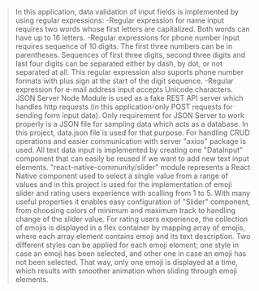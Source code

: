 > In this application, data validation of input fields is implemented by using regular expressions:
> -Regular expression for name input requires two words whose first letters are capitalized. Both words can have up to 16 letters.
> -Regular expressions for phone number input requires sequence of 10 digits. The first three numbers can be in parentheses. Sequences of first three digits, second three digits and last four digits can be separated either by dash, by dot, or not separated at all. This regular expression also suports phone number formats with plus sign at the start of the digit sequence.
> -Regular expression for e-mail address input accepts Unicode characters.
> JSON Server Node Module is used as a fake REST API server which handles http requests (in this application-only POST requests for sending form input data). Only requirement for JSON Server to work properly is a JSON file for sampling data which acts as a database. In this project, data.json file is used for that purpose.
> For handling CRUD operations and easier communication with server "axios" package is used.
> All text data input is implemented by creating one "DataInput" component that can easily be reused if we want to add new text input elements.
> "react-native-community/slider" module represents a React Native component used to select a single value from a range of values and in this project is used for the implementation of emoji slider and rating users experience with scalling from 1 to 5. With many useful properties it enables easy configuration of "Slider" component, from choosing colors of minimum and maximum track to handling change of the slider value.
> For rating users experience, the collection of emojis is displayed in a flex container by mapping array of emojis, where each array element contains emoji and its text description. Two different styles can be applied for each emoji element; one style in case an emoji has been selected, and other one in case an emoji has not been selected. That way, only one emoji is displayed at a time, which results with smoother animation when sliding through emoji elements.

